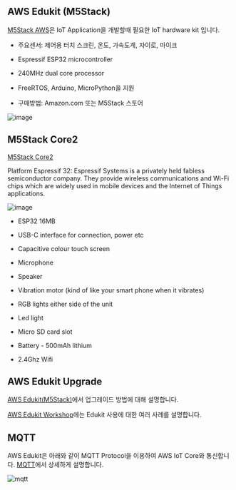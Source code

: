 ## AWS Edukit (M5Stack)

[M5Stack AWS](https://aws.amazon.com/ko/about-aws/whats-new/2020/12/introducing-aws-iot-edukit/)은 IoT Application을 개발할때 필요한 IoT hardware kit 입니다. 

- 주요센서: 제어용 터치 스크린, 온도, 가속도계, 자이로, 마이크

- Espressif ESP32 microcontroller 

- 240MHz dual core processor

- FreeRTOS, Arduino, MicroPython을 지원

- 구매방법: Amazon.com 또는 M5Stack 스토어

![image](https://user-images.githubusercontent.com/52392004/169607592-5604d6c9-743f-4f55-8a30-8e4aa7b1881e.png)






## M5Stack Core2
[M5Stack Core2](https://docs.platformio.org/en/latest/boards/espressif32/m5stack-core2.html?utm_source=platformio&utm_medium=piohome)

Platform Espressif 32: Espressif Systems is a privately held fabless semiconductor company. They provide wireless communications and Wi-Fi chips which are widely used in mobile devices and the Internet of Things applications.

![image](https://user-images.githubusercontent.com/52392004/169607434-d96325e0-1cd9-432f-91eb-bc2cfbd9cf82.png)


* ESP32 16MB

* USB-C interface for connection, power etc

* Capacitive colour touch screen

* Microphone

* Speaker

* Vibration motor (kind of like your smart phone when it vibrates)

* RGB lights either side of the unit

* Led light

* Micro SD card slot

* Battery - 500mAh lithium

* 2.4Ghz Wifi




## AWS Edukit Upgrade

[AWS Edukit(M5Stack)](https://github.com/kyopark2014/IoT-Core-Contents/blob/main/edukit-thermostat.md)에서 업그레이드 방법에 대해 설명합니다.

[AWS Edukit Workshop](https://edukit.workshop.aws/en/)에는 Edukit 사용에 대한 여러 사례를 설명합니다.





## MQTT

AWS Edukit은 아래와 같이 MQTT Protocol을 이용하여 AWS IoT Core와 통신합니다. [MQTT](https://github.com/kyopark2014/IoT-Core-Contents/blob/main/mqtt.md)에서 상세하게 설명합니다.

![mqtt](https://user-images.githubusercontent.com/52392004/169608426-054b8204-94f6-4e34-af77-a57974e39a7c.png)


